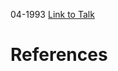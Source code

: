 

04-1993
[Link to Talk](https://www.churchofjesuschrist.org/study/general-conference/1993/04/sunday-morning-session?lang=eng)



# References
